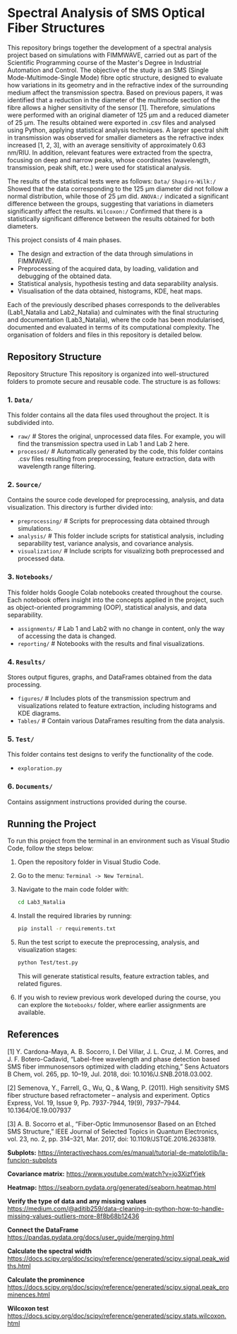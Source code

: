 # Spectral Analysis of SMS Optical Fiber Structures

This repository brings together the development of a spectral analysis project based on simulations with FIMMWAVE, carried out as part of the Scientific Programming course of the Master's Degree in Industrial Automation and Control. The objective of the study is an SMS (Single Mode-Multimode-Single Mode) fibre optic structure, designed to evaluate how variations in its geometry and in the refractive index of the surrounding medium affect the transmission spectra. Based on previous papers, it was identified that a reduction in the diameter of the multimode section of the fibre allows a higher sensitivity of the sensor [1]. Therefore, simulations were performed with an original diameter of 125 µm and a reduced diameter of 25 µm. The results obtained were exported in .csv files and analysed using Python, applying statistical analysis techniques. 
A larger spectral shift in transmission was observed for smaller diameters as the refractive index increased [1, 2, 3], with an average sensitivity of approximately 0.63 nm/RIU. In addition, relevant features were extracted from the spectra, focusing on deep and narrow peaks, whose coordinates (wavelength, transmission, peak shift, etc.) were used for statistical analysis.

The results of the statistical tests were as follows:
`Data/`
`Shapiro-Wilk:/` Showed that the data corresponding to the 125 µm diameter did not follow a normal distribution, while those of 25 µm did.
`ANOVA:/` indicated a significant difference between the groups, suggesting that variations in diameters significantly affect the results.
`Wilcoxon:/` Confirmed that there is a statistically significant difference between the results obtained for both diameters.

This project consists of 4 main phases.
- The design and extraction of the data through simulations in FIMMWAVE.
- Preprocessing of the acquired data, by loading, validation and debugging of the obtained data.
- Statistical analysis, hypothesis testing and data separability analysis.
- Visualisation of the data obtained, histograms, KDE, heat maps.

Each of the previously described phases corresponds to the deliverables (Lab1_Natalia and Lab2_Natalia) and culminates with the final structuring and documentation (Lab3_Natalia), where the code has been modularised, documented and evaluated in terms of its computational complexity. The organisation of folders and files in this repository is detailed below.


## Repository Structure
Repository Structure
This repository is organized into well-structured folders to promote secure and reusable code. The structure is as follows:
### 1. `Data/`
This folder contains all the data files used throughout the project. It is subdivided into. 
- `raw/` # Stores the original, unprocessed data files. For example, you will find the transmission spectra used in Lab 1 and Lab 2 here.
- `processed/` # Automatically generated by the code, this folder contains .csv files resulting from preprocessing, feature extraction, data with wavelength range filtering.
### 2. `Source/`
Contains the source code developed for preprocessing, analysis, and data visualization. This directory is further divided into:
- `preprocessing/` # Scripts for preprocessing data obtained through simulations. 
- `analysis/` # This folder include scripts for statistical analysis, including separability test, variance analysis, and covariance analysis. 
- `visualization/` # Include scripts for visualizing both preprocessed and processed data. 
### 3. `Notebooks/`
This folder holds Google Colab notebooks created throughout the course. Each notebook offers insight into the concepts applied in the project, such as object-oriented programming (OOP), statistical analysis, and data separability.
- `assignments/` # Lab 1 and Lab2 with no change in content, only the way of accessing the data is changed.
- `reporting/` # Notebooks with the results and final visualizations.
### 4. `Results/`
Stores output figures, graphs, and DataFrames obtained from the data processing.
- `figures/` # Includes plots of the transmission spectrum and visualizations related to feature extraction, including histograms and KDE diagrams.
- `Tables/` # Contain various DataFrames resulting from the data analysis. 
### 5. `Test/`
This folder contains test designs to verify the functionality of the code.
- `exploration.py` 
### 6. `Documents/`
Contains assignment instructions provided during the course. 

## Running the Project

To run this project from the terminal in an environment such as Visual Studio Code, follow the steps below:

1. Open the repository folder in Visual Studio Code.
2. Go to the menu: `Terminal -> New Terminal`.
3. Navigate to the main code folder with:

   ```bash
   cd Lab3_Natalia
   ```

4. Install the required libraries by running:

   ```bash
   pip install -r requirements.txt
   ```

5. Run the test script to execute the preprocessing, analysis, and visualization stages:

   ```bash
   python Test/test.py
   ```

   This will generate statistical results, feature extraction tables, and related figures.

6. If you wish to review previous work developed during the course, you can explore the `Notebooks/` folder, where earlier assignments are available.


## References

[1] Y. Cardona-Maya, A. B. Socorro, I. Del Villar, J. L. Cruz, J. M. Corres, and J. F. Botero-Cadavid, “Label-free wavelength and phase detection based SMS fiber immunosensors optimized with cladding etching,” Sens Actuators B Chem, vol. 265, pp. 10–19, Jul. 2018, doi: 10.1016/J.SNB.2018.03.002.

[2] ​​Semenova, Y., Farrell, G., Wu, Q., & Wang, P. (2011). High sensitivity SMS fiber structure based refractometer – analysis and experiment. Optics Express, Vol. 19, Issue 9, Pp. 7937-7944, 19(9), 7937–7944. 10.1364/OE.19.007937

​[3]	A. B. Socorro et al., “Fiber-Optic Immunosensor Based on an Etched SMS Structure,” IEEE Journal of Selected Topics in Quantum Electronics, vol. 23, no. 2, pp. 314–321, Mar. 2017, doi: 10.1109/JSTQE.2016.2633819.

**Subplots:** https://interactivechaos.com/es/manual/tutorial-de-matplotlib/la-funcion-subplots

**Covariance matrix:** https://www.youtube.com/watch?v=jo3XizfYjek

**Heatmap:** https://seaborn.pydata.org/generated/seaborn.heatmap.html

**Verify the type of data and any missing values**  https://medium.com/@aditib259/data-cleaning-in-python-how-to-handle-missing-values-outliers-more-8f8b68b12436 

**Connect the DataFrame** https://pandas.pydata.org/docs/user_guide/merging.html 

**Calculate the spectral width** https://docs.scipy.org/doc/scipy/reference/generated/scipy.signal.peak_widths.html 

**Calculate the prominence** https://docs.scipy.org/doc/scipy/reference/generated/scipy.signal.peak_prominences.html 

**Wilcoxon test** https://docs.scipy.org/doc/scipy/reference/generated/scipy.stats.wilcoxon.html 

